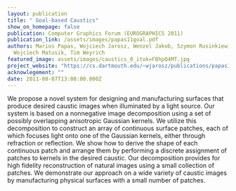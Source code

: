 ```yaml
---
layout: publication
title: " Goal-based Caustics"
show_on_homepage: false
publication: Computer Graphics Forum (EUROGRAPHICS 2011)
publication_link: /assets/images/papas11goal.pdf
authors: Marios Papas, Wojciech Jarosz, Wenzel Jakob, Szymon Rusinkiewicz,
  Wojciech Matusik, Tim Weyrich
featured_image: assets/images/caustics_0_itok=FBhpQ4MT.jpg
project_website: "https://cs.dartmouth.edu/~wjarosz/publications/papas11goal.html "
acknowlegement: ""
date: 2011-08-07T13:08:00.000Z
---
```


We propose a novel system for designing and manufacturing surfaces that produce desired caustic images when illuminated by a light source. Our system is based on a nonnegative image decomposition using a set of possibly overlapping anisotropic Gaussian kernels. We utilize this decomposition to construct an array of continuous surface patches, each of which focuses light onto one of the Gaussian kernels, either through refraction or reflection. We show how to derive the shape of each continuous patch and arrange them by performing a discrete assignment of patches to kernels in the desired caustic. Our decomposition provides for high fidelity reconstruction of natural images using a small collection of patches. We demonstrate our approach on a wide variety of caustic images by manufacturing physical surfaces with a small number of patches.